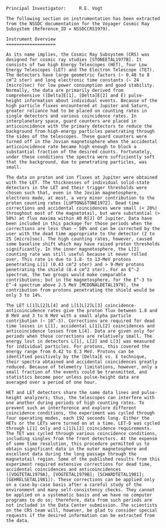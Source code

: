 
 
      Principal Investigator:     R.E. Vogt
 
      The following section on instrumentation has been extracted
      from the NSSDC documentation for the Voyager Cosmic Ray
      Subsystem (Reference_ID = NSSDCCRS1979).
 
      Instrument Overview
      ===================
 
      As its name implies, the Cosmic Ray Subsystem (CRS) was
      designed for cosmic ray studies [STONEETAL1977B]. It
      consists of two high Energy Telescopes (HET), four Low
      Energy Telescopes (LET) and The Electron Telescope (TET).
      The detectors have large geometric factors (~ 0.48 to 8
      cm^2 ster) and long electronic time constants (~ 24
      [micro]sec) for low power consumption and good stability.
      Normally, the data are primarily derived from
      comprehensive ([Delta]E[1], [Delta]E[2] and E) pulse-
      height information about individual events. Because of the
      high particle fluxes encountered at Jupiter and Saturn,
      greater reliance had to be placed on counting rates in
      single detectors and various coincidence rates. In
      interplanetary space, guard counters are placed in
      anticoincidence with the primary detectors to reduce the
      background from high-energy particles penetrating through
      the sides of the telescopes. These guard counters were
      turned off in the Jovian magnetosphere when the accidental
      anticoincidence rate became high enough to block a
      substantial fraction of the desired counts. Fortunately,
      under these conditions the spectra were sufficiently soft
      that the background, due to penetrating particles, was
      small.
 
      The data on proton and ion fluxes at Jupiter were obtained
      with the LET. The thicknesses of individual solid-state
      detectors in the LET and their trigger thresholds were
      chosen such that, even in the Jovian magnetosphere,
      electrons made, at most, a very minor contribution to the
      proton counting rates [LUPTON&STONE1972]. Dead time
      corrections and accidental coincidences were small (< 20%)
      throughout most of the magnetotail, but were substantial (>
      50%) at flux maxima within 40 R[J] Of Jupiter. Data have
      been included in this package for those periods when the
      corrections are less than ~ 50% and can be corrected by the
      user with the dead time appropriate to the detector (2 to
      25 [micro]sec). The high counting rates, however, caused
      some baseline shift which may have raised proton thresholds
      significantly. In the inner magnetosphere, the L[2]
      counting rate was still useful because it never rolled
      over. This rate is due to 1.8- to 13-MeV protons
      penetrating L[1] (0.43 cm^2 ster) and > 9-MeV protons
      penetrating the shield (8.4 cm^2 ster). For an E^-2
      spectrum, the two groups would make comparable
      contributions; but in the magnetosphere, for the E^-3 to
      E^-4 spectrum above 2.5 MeV [MCDONALDETAL1979], the
      contribution from protons penetrating the shield would be
      only 3 to 14%.
 
      The LET L[1]L[2]L[4] and L[1]L[2]L[3] coincidence-
      anticoincidence rates give the proton flux between 1.8 and
      8 MeV and 3 to 8 MeV with a small alpha particle
      contribution (~ 10^-3). Corrections are required for dead
      time losses in L[1], accidental L[1]L[2] coincidences and
      anticoincidence losses from L[4]. Data are given only for
      periods when these corrections are relatively small. The
      energy lost in detectors L[1], L[2] and L[3] was measured
      for individual particles. For protons, this covered the
      energy range from 0.42 to 8.3 MeV. Protons can be
      identified positively by the [Delta]E vs. E technique,
      their spectra obtained and accidental coincidences greatly
      reduced. Because of telemetry limitations, however, only a
      small fraction of the events could be transmitted, and
      statistics become poor unless pulse-height data are
      averaged over a period of one hour.
 
      HET and LET detectors share the same data lines and pulse-
      height analyzers; thus, the telescopes can interfere with
      one another during periods of high counting rates. To
      prevent such an interference and explore different
      coincidence conditions, the experiment was cycled through
      four operating modes, each 192 seconds long. Either the
      HETs or the LETs were turned on at a time. LET-D was cycled
      through L[1] only and L[1]L[2] coincidence requirements.
      The TET was cycled through various coincidence conditions,
      including singles from the front detectors. At the expense
      of some time resolution, this procedure permitted us to
      obtain significant data in the outer magnetosphere and
      excellent data during the long passage through the
      magnetotail region. Some of the published results from this
      experiment required extensive corrections for dead time,
      accidental coincidences and anticoincidences
      ([VOGTETAL1979A], [VOGTETAL1979B]; [SCHARDTETAL1981];
      [GEHRELSETAL1981]). These corrections can be applied only
      on a case-by-case basis after a careful study of the
      environment and many self-consistency checks. They cannot
      be applied on a systematic basis and we have no computer
      programs to do so; therefore, data from such periods are
      not included in the Data Center submission. The scientists
      on the CRS team will, however, be glad to consider special
      requests if the desired information can be extracted from
      the data.

        